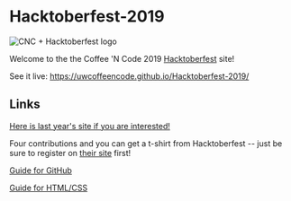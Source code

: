 # Hacktoberfest-2019

![CNC + Hacktoberfest logo](./images/cnc-hacktoberfest-logo.jpg)

Welcome to the the Coffee 'N Code 2019 [Hacktoberfest](https://hacktoberfest.digitalocean.com) site!

See it live: https://uwcoffeencode.github.io/Hacktoberfest-2019/


## Links

[Here is last year's site if you are interested!](https://github.com/UWCoffeeNCode/UWCoffeeNCodeCollabSite)

Four contributions and you can get a t-shirt from Hacktoberfest -- just be sure to register on [their site](https://hacktoberfest.digitalocean.com/) first!

[Guide for GitHub](https://docs.google.com/presentation/d/1m8E4q7J0BsSNmUx1RVPjhHEvQ640L0WHAhjbWTaZW0U/edit?usp=sharing)

[Guide for HTML/CSS](https://docs.google.com/presentation/d/1UXPJvrOq6xCFz_IxvmvsIgcOBTVGLgDYfHFoSwPVLv0/edit?ts=5db0e1dd#slide=id.g643590464d_1_116)
